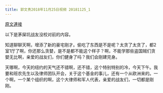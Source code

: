 ```yaml
---
title: 郭文贵2018年11月25日视频 20181125_1
---
```


[原文連接](https://gnews.org/ThreadView/53478541)

以下是茅屎坑战友没校对前的内容。

  知道聊聊天啊，增添了新的豪宅刚才。偷吃了东西是不是呢？太贪了太贪了，都2室1厅了啊，你还那么贪婪，是不是都不能这个样子？啊，不能学那些盗国贼们贪婪无比啊，亲爱的战友们，你们健身了吗？我们会刚建完身。

  天哪啊，今天的纽约的天气还不错啊，还不错，这个特别特别的冷，今天下午。我要和班农先生以及律师团队开会，关于这个基金的事儿，还有一个从欧洲来的。一个啊，一个某个组织的啊，这个大律师和军人代表，亲爱的战友们，一切都是刚刚。
